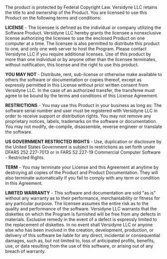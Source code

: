 The product is protected by Federal Copyright Law. Versidyne LLC retains the title to and ownership of the Product. You are licensed to use this Product on the following terms and conditions: 

**LICENSE** - The licensee is defined as the individual or company utilizing the Software Product. Versidyne LLC hereby grants the licensee a nonexclusive license authorizing the licensee to use the enclosed Product on one computer at a time. The licensee is also permitted to distribute this product to one, and only one web server to host the Program. Please contact Versidyne LLC if you require additional licenses. Use of this product by more than one individual or by anyone other than the licensee terminates, without notification, this license and the right to use this product. 

**YOU MAY NOT** - Distribute, rent, sub-license or otherwise make available to others the software or documentation or copies thereof, except as expressly permitted in this License without prior written consent from Versidyne LLC. In the case of an authorized transfer, the transferee must agree to be bound by the terms and conditions of this License Agreement.

**RESTRICTIONS** - You may use this Product in your business as long as:
The software serial number and user must be registered with Versidyne LLC in order to receive support or distribution rights.
You may not remove any proprietary notices, labels, trademarks on the software or documentation.
You may not modify, de-compile, disassemble, reverse engineer or translate the software.

**US GOVERNMENT RESTRICTED RIGHTS** - Use, duplication or disclosure by the United States Government is subject to restrictions as set forth under DFARS 252.227-7013 or in FARS 52.227-19 Commercial Computer Software - Restricted Rights.

**TERM** - You may terminate your License and this Agreement at anytime by destroying all copies of the Product and Product Documentation. They will also terminate automatically if you fail to comply with any term or condition in this Agreement.

**LIMITED WARRANTY** - This software and documentation are sold "as is" without any warranty as to their performance, merchantability or fitness for any particular purpose. The licensee assumes the entire risk as to the quality and performance of the software. Versidyne LLC warrants that the diskettes on which the Program is furnished will be free from any defects in materials. Exclusive remedy in the event of a defect is expressly limited to the replacement of diskettes. In no event shall Versidyne LLC or anyone else who has been involved in the creation, development, production, or delivery of this software be liable for any direct, incidental or consequential damages, such as, but not limited to, loss of anticipated profits, benefits, use, or data resulting from the use of this software, or arising out of any breach of warranty.